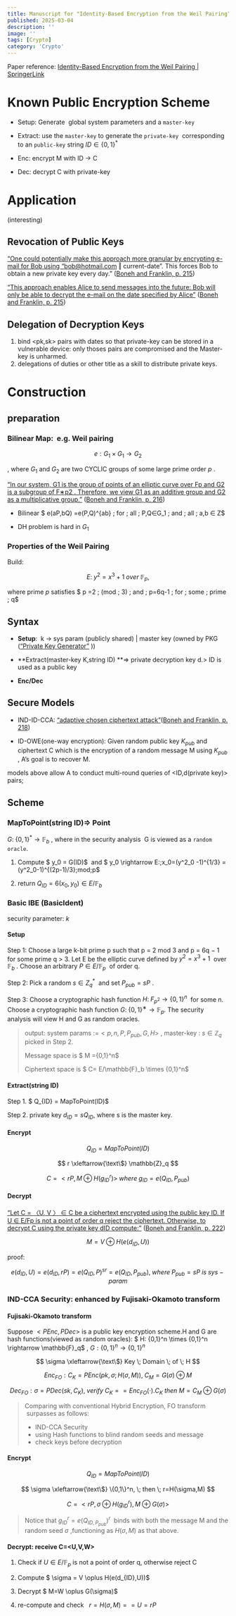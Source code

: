 ```yaml
---
title: Manuscript for "Identity-Based Encryption from the Weil Pairing"
published: 2025-03-04
description: ''
image: ''
tags: [Crypto]
category: 'Crypto'
---
```

Paper reference: [Identity-Based Encryption from the Weil Pairing | SpringerLink](https://link.springer.com/chapter/10.1007/3-540-44647-8_13)

# Known Public Encryption Scheme  

*   Setup: Generate  global system parameters and a `master-key`

*   Extract: use the `master-key` to generate the `private-key`  corresponding to an `public-key` string  $ID ∈ \{0,1\}^*$

*   Enc: encrypt M with ID → C

*   Dec: decrypt C with private-key

# Application

(interesting)

## Revocation of Public Keys

<span class="highlight" data-annotation="%7B%22attachmentURI%22%3A%22http%3A%2F%2Fzotero.org%2Fusers%2F16470860%2Fitems%2FBQTNBP2M%22%2C%22pageLabel%22%3A%22215%22%2C%22position%22%3A%7B%22pageIndex%22%3A2%2C%22rects%22%3A%5B%5B149.70940037000003%2C484.58142187000004%2C480.66033437%2C494.54442187%5D%2C%5B134.76490037000002%2C472.62582187000004%2C480.61540123999987%2C482.58882187%5D%2C%5B134.76480073999997%2C460.67022187000003%2C261.2849377400001%2C470.63322187%5D%5D%7D%2C%22citationItem%22%3A%7B%22uris%22%3A%5B%22http%3A%2F%2Fzotero.org%2Fusers%2F16470860%2Fitems%2FD9XP6B7N%22%5D%2C%22locator%22%3A%22215%22%7D%7D" ztype="zhighlight"><a href="zotero://open/library/items/BQTNBP2M?page=3">“One could potentially make this approach more granular by encrypting e-mail for Bob using “bob@hotmail.com ‖ current-date”. This forces Bob to obtain a new private key every day.”</a></span> <span class="citation" data-citation="%7B%22citationItems%22%3A%5B%7B%22uris%22%3A%5B%22http%3A%2F%2Fzotero.org%2Fusers%2F16470860%2Fitems%2FD9XP6B7N%22%5D%2C%22locator%22%3A%22215%22%7D%5D%2C%22properties%22%3A%7B%7D%7D" ztype="zcitation">(<span class="citation-item"><a href="zotero://select/library/items/D9XP6B7N">Boneh and Franklin, p. 215</a></span>)</span>

<span class="highlight" data-annotation="%7B%22attachmentURI%22%3A%22http%3A%2F%2Fzotero.org%2Fusers%2F16470860%2Fitems%2FBQTNBP2M%22%2C%22pageLabel%22%3A%22215%22%2C%22position%22%3A%7B%22pageIndex%22%3A2%2C%22rects%22%3A%5B%5B381.72764474%2C400.89222187%2C480.7399387399999%2C410.85522187%5D%2C%5B134.76480073999997%2C388.93662187%2C480.66023474%2C398.89962187%5D%2C%5B134.76480073999997%2C376.98102187%2C291.50271674%2C386.94402187%5D%5D%7D%2C%22citationItem%22%3A%7B%22uris%22%3A%5B%22http%3A%2F%2Fzotero.org%2Fusers%2F16470860%2Fitems%2FD9XP6B7N%22%5D%2C%22locator%22%3A%22215%22%7D%7D" ztype="zhighlight"><a href="zotero://open/library/items/BQTNBP2M?page=3">“This approach enables Alice to send messages into the future: Bob will only be able to decrypt the e-mail on the date specified by Alice”</a></span> <span class="citation" data-citation="%7B%22citationItems%22%3A%5B%7B%22uris%22%3A%5B%22http%3A%2F%2Fzotero.org%2Fusers%2F16470860%2Fitems%2FD9XP6B7N%22%5D%2C%22locator%22%3A%22215%22%7D%5D%2C%22properties%22%3A%7B%7D%7D" ztype="zcitation">(<span class="citation-item"><a href="zotero://select/library/items/D9XP6B7N">Boneh and Franklin, p. 215</a></span>)</span>

## Delegation of Decryption Keys

1.  bind \<pk,sk> pairs with dates so that private-key can be stored in a vulnerable device: only thoses pairs are compromised and the Master-key is unharmed.
2.  delegations of duties or other title as a skill to distribute private keys.

# Construction

## preparation

### Bilinear Map:  e.g. Weil pairing

$$
 e: G_1 \times G_1 \rightarrow G_2
$$

, where $G_1$ and $G_2$ are two CYCLIC groups of some large prime order $p$ .

<span class="highlight" data-annotation="%7B%22attachmentURI%22%3A%22http%3A%2F%2Fzotero.org%2Fusers%2F16470860%2Fitems%2FBQTNBP2M%22%2C%22pageLabel%22%3A%22216%22%2C%22position%22%3A%7B%22pageIndex%22%3A3%2C%22rects%22%3A%5B%5B175.40282900000003%2C431.93851%2C480.096666%2C442.64928%5D%2C%5B134.765%2C418.29671934000004%2C480.64607099999995%2C432.06751%5D%2C%5B134.75561850000005%2C408.02853%2C264.157754%2C418.73827%5D%5D%7D%2C%22citationItem%22%3A%7B%22uris%22%3A%5B%22http%3A%2F%2Fzotero.org%2Fusers%2F16470860%2Fitems%2FD9XP6B7N%22%5D%2C%22locator%22%3A%22216%22%7D%7D" ztype="zhighlight"><a href="zotero://open/library/items/BQTNBP2M?page=4">“In our system, G1 is the group of points of an elliptic curve over Fp and G2 is a subgroup of F∗p2 . Therefore, we view G1 as an additive group and G2 as a multiplicative group.”</a></span> <span class="citation" data-citation="%7B%22citationItems%22%3A%5B%7B%22uris%22%3A%5B%22http%3A%2F%2Fzotero.org%2Fusers%2F16470860%2Fitems%2FD9XP6B7N%22%5D%2C%22locator%22%3A%22216%22%7D%5D%2C%22properties%22%3A%7B%7D%7D" ztype="zcitation">(<span class="citation-item"><a href="zotero://select/library/items/D9XP6B7N">Boneh and Franklin, p. 216</a></span>)</span>

*   Bilinear  $ e(aP,bQ) =e(P,Q)^{ab} \; for \; all \; P,Q∈G_1 \; and \; all \; a,b ∈ Z$

*   DH problem is hard in  $G_1$

### Properties of the Weil Pairing

Build:

$$
E:\; y^2=x^3+1 \; over \; \mathbb{F}_p,
$$

where prime $p$ satisfies $ p =2 \; (mod \; 3) \; and \; p=6q-1 \; for \; some \; prime \; q$

## Syntax

*   **Setup**:  k -> sys param (publicly shared) | master key (owned by PKG (<span class="highlight" data-annotation="%7B%22attachmentURI%22%3A%22http%3A%2F%2Fzotero.org%2Fusers%2F16470860%2Fitems%2FBQTNBP2M%22%2C%22pageLabel%22%3A%22216%22%2C%22position%22%3A%7B%22pageIndex%22%3A3%2C%22rects%22%3A%5B%5B194.46929001%2C189.19395407000002%2C303.8032520100001%2C199.15695407%5D%5D%7D%2C%22citationItem%22%3A%7B%22uris%22%3A%5B%22http%3A%2F%2Fzotero.org%2Fusers%2F16470860%2Fitems%2FD9XP6B7N%22%5D%2C%22locator%22%3A%22216%22%7D%7D" ztype="zhighlight"><a href="zotero://open/library/items/BQTNBP2M?page=4">“Private Key Generator”</a></span> ))

*   **Extract(master-key K,string ID) **=> private decryption key d.> ID is used as a public key    

*   **Enc/Dec**

## Secure Models

*   IND-ID-CCA: <span class="highlight" data-annotation="%7B%22attachmentURI%22%3A%22http%3A%2F%2Fzotero.org%2Fusers%2F16470860%2Fitems%2FBQTNBP2M%22%2C%22pageLabel%22%3A%22218%22%2C%22position%22%3A%7B%22pageIndex%22%3A5%2C%22rects%22%3A%5B%5B411.2665887000001%2C530.4193803699999%2C480.6289947000001%2C540.38238037%5D%2C%5B134.75348670000005%2C518.4637803699999%2C210.6615837000001%2C528.42678037%5D%5D%7D%2C%22citationItem%22%3A%7B%22uris%22%3A%5B%22http%3A%2F%2Fzotero.org%2Fusers%2F16470860%2Fitems%2FD9XP6B7N%22%5D%2C%22locator%22%3A%22218%22%7D%7D" ztype="zhighlight"><a href="zotero://open/library/items/BQTNBP2M?page=6">“adaptive chosen ciphertext attack”</a></span><span class="citation" data-citation="%7B%22citationItems%22%3A%5B%7B%22uris%22%3A%5B%22http%3A%2F%2Fzotero.org%2Fusers%2F16470860%2Fitems%2FD9XP6B7N%22%5D%2C%22locator%22%3A%22218%22%7D%5D%2C%22properties%22%3A%7B%7D%7D" ztype="zcitation">(<span class="citation-item"><a href="zotero://select/library/items/D9XP6B7N">Boneh and Franklin, p. 218</a></span>)</span>

*   ID-OWE(one-way encryption): Given random public key  $K_{pub}$  and ciphertext C which is the encryption of a random message M using  $K_{pub}$  , A’s goal is to recover M.

models above allow A to conduct multi-round queries of \<ID,d(private key)> pairs;

## Scheme

### MapToPoint(string ID)=> Point

$G: \; \{0,1\}^* \rightarrow \mathbb{F}_b$ , where in the security analysis  G is viewed as a `random oracle`.

1.  Compute  $ y_0 = G(ID)$   and  $ y_0 \rightarrow E:\;x_0=(y^2_0 -1)^{1/3} =(y^2_0-1)^{(2p-1)/3}\;mod\;p$

2.  return  $Q_{ID} = 6(x_0,y_0) ∈ E/\mathbb{F}_b$

### Basic IBE (BasicIdent)

security parameter: $k$

#### Setup

Step 1: Choose a large k-bit prime p such that p = 2 mod 3 and p = 6q − 1 for some prime q > 3. Let E be the elliptic curve defined by $y^2 = x^3 + 1$  over $\mathbb{F}_b$ . Choose an arbitrary $P ∈ E/\mathbb{F}_p$  of order q.

Step 2: Pick a random $s ∈ Z^*_q$  and set $P_{pub} = sP$ .

Step 3: Choose a cryptographic hash function $H: \; F_{p^2} → \{0, 1\}^n$  for some n. Choose a cryptographic hash function $G: \; \{0, 1\}^∗ → \mathbb{F}_p$. The security analysis will view H and G as random oracles.

> output: system params :=$<p,n,P,P_{pub},G,H>$ , master-key : $s∈\mathbb{Z}_q$ picked in Step 2.
>
> Message space is $ M =\{0,1\}^n$
>
> Ciphertext space is $ C= E/\mathbb{F}_b \times \{0,1\}^n$  

#### Extract(string ID)

Step 1. $ Q_{ID} = MapToPoint(ID)$

Step 2. private key $d_{ID}=sQ_{ID}$, where s is the master key.

#### Encrypt

$$
Q_{ID} = MapToPoint(ID)
$$

$$
r \xleftarrow{\text\$} \mathbb{Z}_q
$$

$$
C=<rP,M \oplus H(g^r_{ID})> \; where \; g_{ID}=e(Q_{ID},P_{pub})
$$

#### Decrypt

<span class="highlight" data-annotation="%7B%22attachmentURI%22%3A%22http%3A%2F%2Fzotero.org%2Fusers%2F16470860%2Fitems%2FBQTNBP2M%22%2C%22pageLabel%22%3A%22222%22%2C%22position%22%3A%7B%22pageIndex%22%3A9%2C%22rects%22%3A%5B%5B182.47192882999997%2C546.8013%2C480.63134203999965%2C556.7643%5D%2C%5B143.26931716999997%2C534.09952%2C480.59374037000003%2C544.80929%5D%2C%5B143.26549007000006%2C522.64177%2C339.58197999999993%2C532.85427%5D%5D%7D%2C%22citationItem%22%3A%7B%22uris%22%3A%5B%22http%3A%2F%2Fzotero.org%2Fusers%2F16470860%2Fitems%2FD9XP6B7N%22%5D%2C%22locator%22%3A%22222%22%7D%7D" ztype="zhighlight"><a href="zotero://open/library/items/BQTNBP2M?page=10">“Let C = 〈U, V 〉 ∈ C be a ciphertext encrypted using the public key ID. If U ∈ E/Fp is not a point of order q reject the ciphertext. Otherwise, to decrypt C using the private key dID compute:”</a></span> <span class="citation" data-citation="%7B%22citationItems%22%3A%5B%7B%22uris%22%3A%5B%22http%3A%2F%2Fzotero.org%2Fusers%2F16470860%2Fitems%2FD9XP6B7N%22%5D%2C%22locator%22%3A%22222%22%7D%5D%2C%22properties%22%3A%7B%7D%7D" ztype="zcitation">(<span class="citation-item"><a href="zotero://select/library/items/D9XP6B7N">Boneh and Franklin, p. 222</a></span>)</span>

$$
M = V \oplus H(e(d_{ID},U))
$$

proof:

$$
e(d_{ID},U)=e(d_{ID},rP) =e(Q_{ID},P)^{sr} = e(Q_{ID},P_{pub}), \; where \; P_{pub}=sP \; is \; sys-param
$$

### IND-CCA Security: enhanced by Fujisaki-Okamoto transform

#### Fujisaki-Okamoto transform

Suppose $<PEnc,PDec>$ is a public key encryption scheme.H and G are hash functions(viewed as random oracles): $ H: \{0,1\}^n \times \{0,1\}^n \rightarrow \mathbb{F}_q$ , $G: \{0,1\}^n \rightarrow \{0,1\}^n$

$$
\sigma \xleftarrow{\text\$} Key \; Domain \; of \; H
$$

$$
 Enc_{FO}: C_K = PEnc(pk,\sigma; H(\sigma,M)) , \; C_M= G(\sigma) \oplus M
$$

$$
Dec_{FO}: \sigma = PDec(sk,C_K), \; verify \; C_K == Enc_{FO}(·).C_K \; then \; M= C_M \oplus G(\sigma)
$$

> Comparing with conventional Hybrid Encryption, FO transform  surpasses as follows:
>
> *   IND-CCA Security
> *   using Hash functions to blind random seeds and message
> *   check keys before decryption

#### Encrypt

$$
Q_{ID} = MapToPoint(ID)
$$

$$
\sigma \xleftarrow{\text\$} \{0,1\}^n, \; then \; r=H(\sigma,M)
$$

$$
C=<rP,\sigma \oplus H(g^r_{ID}), M \oplus G(\sigma)>
$$

> Notice that $g^r_{ID} =e(Q_{ID,P_{pub}})^r$  binds with both the message M and the random seed $\sigma$ ,functioning as $H(\sigma,M)$ as that above.

#### Decrypt: receive C=\<U,V,W>

1.  Check if  $U ∈ E/\mathbb{F}_p$  is not a point of order q, otherwise reject C

2.  Compute  $ \sigma = V \oplus H(e(d_{ID},U))$

3.  Decrypt  $ M=W \oplus G(\sigma)$

4.  re-compute and check   $r=H(\sigma,M) == U =rP$

